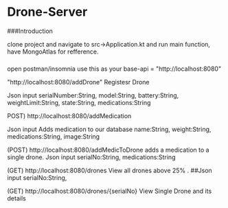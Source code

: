 # Drone-Server

###Introduction


clone project and navigate to src->Application.kt and run main function, have MongoAtlas for refference.
###
open postman/insomnia use this as your base-api = "http://localhost:8080"

 "http://localhost:8080/addDrone"
Registesr Drone

  Json input
serialNumber:String,
model:String,
battery:String,
weightLimit:String,
state:String,
medications:String


POST) http://localhost:8080/addMedication

  Json input
Adds medication to our database
name:String,
weight:String,
medications:String,
image:String

 (POST) http://localhost:8080/addMedicToDrone
adds a medication to a single drone.
 Json input
 serialNo:String,
medications:String


 (GET) http://localhost:8080/drones
View all drones above 25% .
 ##Json input
 serialNo:String,
 
 

 (GET) http://localhost:8080/drones/{serialNo}
View Single Drone
and its details
